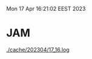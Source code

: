 Mon 17 Apr 16:21:02 EEST 2023
# JAM
<a href='./cache/202304/17_16.log'>./cache/202304/17_16.log</a>
